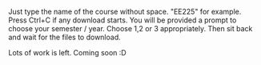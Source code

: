 Just type the name of the course without space. "EE225" for example.
Press Ctrl+C if any download starts. You will be provided a prompt to choose your semester / year.
Choose 1,2 or 3 appropriately.
Then sit back and wait for the files to download.


Lots of work is left. Coming soon :D